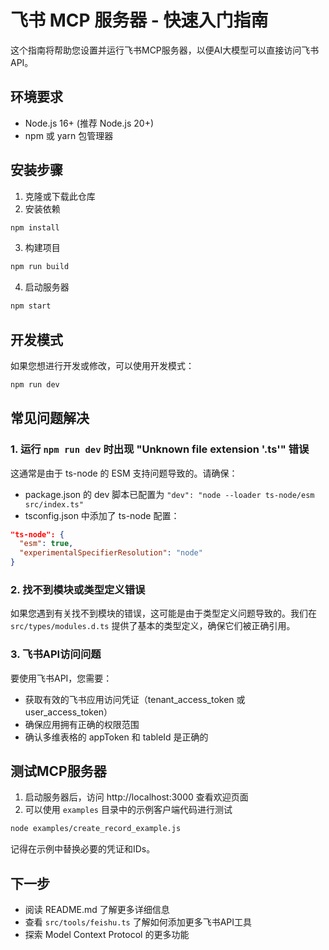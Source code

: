 # 飞书 MCP 服务器 - 快速入门指南

这个指南将帮助您设置并运行飞书MCP服务器，以便AI大模型可以直接访问飞书API。

## 环境要求

- Node.js 16+ (推荐 Node.js 20+)
- npm 或 yarn 包管理器

## 安装步骤

1. 克隆或下载此仓库
2. 安装依赖

```bash
npm install
```

3. 构建项目

```bash
npm run build
```

4. 启动服务器

```bash
npm start
```

## 开发模式

如果您想进行开发或修改，可以使用开发模式：

```bash
npm run dev
```

## 常见问题解决

### 1. 运行 `npm run dev` 时出现 "Unknown file extension '.ts'" 错误

这通常是由于 ts-node 的 ESM 支持问题导致的。请确保：

- package.json 的 dev 脚本已配置为 `"dev": "node --loader ts-node/esm src/index.ts"`
- tsconfig.json 中添加了 ts-node 配置：

```json
"ts-node": {
  "esm": true,
  "experimentalSpecifierResolution": "node"
}
```

### 2. 找不到模块或类型定义错误

如果您遇到有关找不到模块的错误，这可能是由于类型定义问题导致的。我们在 `src/types/modules.d.ts` 提供了基本的类型定义，确保它们被正确引用。

### 3. 飞书API访问问题

要使用飞书API，您需要：

- 获取有效的飞书应用访问凭证（tenant_access_token 或 user_access_token）
- 确保应用拥有正确的权限范围
- 确认多维表格的 appToken 和 tableId 是正确的

## 测试MCP服务器

1. 启动服务器后，访问 http://localhost:3000 查看欢迎页面
2. 可以使用 `examples` 目录中的示例客户端代码进行测试

```bash
node examples/create_record_example.js
```

记得在示例中替换必要的凭证和IDs。

## 下一步

- 阅读 README.md 了解更多详细信息
- 查看 `src/tools/feishu.ts` 了解如何添加更多飞书API工具
- 探索 Model Context Protocol 的更多功能 